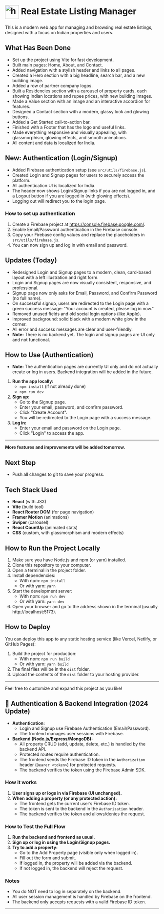 # <img src="https://github.com/user-attachments/assets/768a630a-24bb-4bb3-8b8c-09d36715dce5" alt="house-moving" width="45" height="45" style="vertical-align:middle;" /> Real Estate Listing Manager

This is a modern web app for managing and browsing real estate listings, designed with a focus on Indian properties and users.

## What Has Been Done

- Set up the project using Vite for fast development.
- Built main pages: Home, About, and Contact.
- Added navigation with a stylish header and links to all pages.
- Created a Hero section with a big headline, search bar, and a new building image.
- Added a row of partner company logos.
- Built a Residencies section with a carousel of property cards, each showing Indian locations and rupee prices, with new building images.
- Made a Value section with an image and an interactive accordion for features.
- Designed a Contact section with a modern, glassy look and glowing buttons.
- Added a Get Started call-to-action bar.
- Finished with a Footer that has the logo and useful links.
- Made everything responsive and visually appealing, with glassmorphism, glowing effects, and smooth animations.
- All content and data is localized for India.

## New: Authentication (Login/Signup)

- Added Firebase authentication setup (see `src/utils/firebase.js`).
- Created Login and Signup pages for users to securely access the platform.
- All authentication UI is localized for India.
- The header now shows Login/Signup links if you are not logged in, and a Logout button if you are logged in (with glowing effects).
- Logging out will redirect you to the login page.

### How to set up authentication
1. Create a Firebase project at https://console.firebase.google.com/.
2. Enable Email/Password authentication in the Firebase console.
3. Copy your Firebase config values and replace the placeholders in `src/utils/firebase.js`.
4. You can now sign up and log in with email and password.

## Updates (Today)

- Redesigned Login and Signup pages to a modern, clean, card-based layout with a left illustration and right form.
- Login and Signup pages are now visually consistent, responsive, and professional.
- Signup page now only asks for Email, Password, and Confirm Password (no full name).
- On successful signup, users are redirected to the Login page with a green success message: "Your account is created, please log in now."
- Removed unused fields and old social login options (like Apple).
- Improved background: solid black with a modern white glow in the corner.
- All error and success messages are clear and user-friendly.
- **Note:** There is no backend yet. The login and signup pages are UI only and not functional.

## How to Use (Authentication)

- **Note:** The authentication pages are currently UI only and do not actually create or log in users. Backend integration will be added in the future.

1. **Run the app locally:**
   - `npm install` (if not already done)
   - `npm run dev`
2. **Sign up:**
   - Go to the Signup page.
   - Enter your email, password, and confirm password.
   - Click "Create Account".
   - You will be redirected to the Login page with a success message.
3. **Log in:**
   - Enter your email and password on the Login page.
   - Click "Login" to access the app.

---

**More features and improvements will be added tomorrow.**

## Next Step

- Push all changes to git to save your progress.

## Tech Stack Used

- **React** (with JSX)
- **Vite** (build tool)
- **React Router DOM** (for page navigation)
- **Framer Motion** (animations)
- **Swiper** (carousel)
- **React CountUp** (animated stats)
- **CSS** (custom, with glassmorphism and modern effects)

## How to Run the Project Locally

1. Make sure you have Node.js and npm (or yarn) installed.
2. Clone this repository to your computer.
3. Open a terminal in the project folder.
4. Install dependencies:
   - With npm: `npm install`
   - Or with yarn: `yarn`
5. Start the development server:
   - With npm: `npm run dev`
   - Or with yarn: `yarn dev`
6. Open your browser and go to the address shown in the terminal (usually http://localhost:5173).

## How to Deploy

You can deploy this app to any static hosting service (like Vercel, Netlify, or GitHub Pages):

1. Build the project for production:
   - With npm: `npm run build`
   - Or with yarn: `yarn build`
2. The final files will be in the `dist` folder.
3. Upload the contents of the `dist` folder to your hosting provider.

---

Feel free to customize and expand this project as you like! 

## 🔐 Authentication & Backend Integration (2024 Update)

- **Authentication:**
  - Login and Signup use Firebase Authentication (Email/Password).
  - The frontend manages user sessions with Firebase.
- **Backend (Node.js/Express/MongoDB):**
  - All property CRUD (add, update, delete, etc.) is handled by the backend API.
  - Protected routes require authentication.
  - The frontend sends the Firebase ID token in the `Authorization` header (`Bearer <token>`) for protected requests.
  - The backend verifies the token using the Firebase Admin SDK.

### How it works
1. **User signs up or logs in via Firebase (UI unchanged).**
2. **When adding a property (or any protected action):**
   - The frontend gets the current user’s Firebase ID token.
   - The token is sent to the backend in the `Authorization` header.
   - The backend verifies the token and allows/denies the request.

### How to Test the Full Flow
1. **Run the backend and frontend as usual.**
2. **Sign up or log in using the Login/Signup pages.**
3. **Try to add a property:**
   - Go to the Add Property page (visible only when logged in).
   - Fill out the form and submit.
   - If logged in, the property will be added via the backend.
   - If not logged in, the backend will reject the request.

### Notes
- You do NOT need to log in separately on the backend.
- All user session management is handled by Firebase on the frontend.
- The backend only accepts requests with a valid Firebase ID token.


--- 
